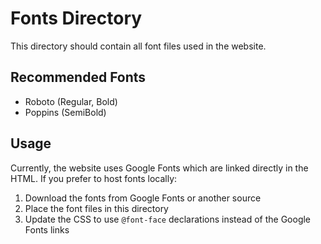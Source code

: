 # Fonts Directory

This directory should contain all font files used in the website.

## Recommended Fonts
- Roboto (Regular, Bold)
- Poppins (SemiBold)

## Usage

Currently, the website uses Google Fonts which are linked directly in the HTML. If you prefer to host fonts locally:

1. Download the fonts from Google Fonts or another source
2. Place the font files in this directory
3. Update the CSS to use `@font-face` declarations instead of the Google Fonts links